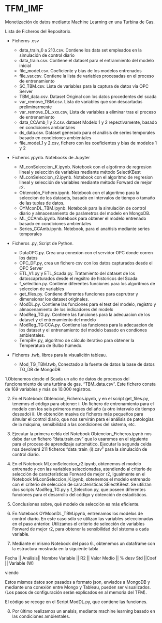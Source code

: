 # TFM_IMF
Monetización de datos mediante Machine Learning en una Turbina de Gas.

Lista de Ficheros del Repositorio.
- Ficheros .csv
  - data_train_0 a 210.csv. Contiene los data set empleados en la simulación de control diario
  - data_train.csv. Contiene el dataset para el entranmiento del modelo inicial
  - file_model.csv. Coeficiente y bias de los modelos entrenados
  - file_var.csv. Contiene la lista de variables procesadas en el proceso de entrenamiento
  - SC_TBM.csv. Lista de variables para la captura de datos vía OPC Server
  - TBM_data.csv. Dataset Original con los datos procedentes del scada
  - var_remove_TBM.csv. Lista de variables que son descartadas preliminarmente
  - var_remove_DL_xxx.csv, Lista de variables a eliminar tras el proceso de entrenamiento
  - data_CCAmb_1 y 2.csv. dataset Modelo 1 y 2 repectivamente, basado en condiciones ambiantales
  - ds_data.csv. Dataset generado para el análisis de series temporales basado en condiciones ambientales
  - file_model_1 y 2.csv, fichero con los coeficientes y bias de modelos 1 y 2

  
- Ficheros ypynb. Notebooks de Jupyter
  - MLconSeleccion_K.ipynb. Notebook con el algotirmo de regresion lineal y selección de variables mediante método SelectKBest
  - MLconSeleccion_r2.ipynb. Notebook con el algoritmo de regresion lineal y selección de variables mediante método Forward de mejor r2.
  - Obtención_Fichero.ipynb. Notebook con el algoritmo para la seleccion de los datasets, basado en intervalos de tiempo o tamaño de las tuplas de datos.
  - OYMconDL_TBM.ipynb. Notebook para la simulación de control diario y almacenamiento de parámetros del modelo en MongoDB.
  - ML_CCAmb.ipynb. Notebook para obtener el modelo entrenado basado en condiciones ambientales
  - Series_CCAmb.ipynb. Notebook, para el anañisis mediante series temporales
  
- Ficheros .py, Script de Python.
  - DataOPC.py. Crea una conexion con el servidor OPC donde corren los datos 
  - OPC_DF.py, crea un fichero csv con los datos capturados desde el OPC Server
  - ETL_V1.py y ETL_Scada.py. Tratamiento del dataset de los datoscaprturados desde el regsitro de historicos del Scada
  - f_selection.py. Contiene diferentes funciones para los algoritmos de seleccion de variables
  - get_files.py. Contiene diferentes funciones para caprutrar y dimensionar los dataset originales.
  - ModDL.py. Contiene las funciones para el test del modelo, registro y almacenamiento de los indicadores del modelo
  - ModReg_TG.py. Contiene las funciones para la adecuacion de los dataset y el entrenamiento del modelo
  - ModReg_TG:CCA.py. Contiene las funciones para la adecuacion de los dataset y el entrenamiento del modelo basado en condiones ambientales.
  - TempBH.py, algoritmo de cálculo iterativo para obtener la Temperatura de Bulbo húmedo.
  
- Ficheros .twb, libros para la visualición tableau.
  - Mod_TG_TBM.twb, Conectado a la fuente de datos la base de datos TG_DB de MongoDB
  
1.Obtenemos desde el Scada un año de datos de procesos del funcionamiento de una turbina de gas. “TBM_data.csv”. Este  fichero consta de 169 variables y más de 10.000 registros.

2. En el Notebook Obtencion_Ficheros.ipynb, y en el script get_files.py, tenemos el código para obtener:
i. Un fichero de entrenamiento para el modelo con los seis primeros meses del año (u otro intervalo de tiempo deseado)
ii. Un obtención masiva de ficheros más pequeños para simular el control diario, que nos servirán para el análisis de patologías de la máquina, sensibilidad a las condiciones del sistema, etc.

3. Ejecutar la primera celda del Notebook Obtencion_Ficheros.ipynb  nos debe dar un fichero “data.train.csv” que lo usaremos en el siguiente para el proceso de aprendizaje automático. Ejecutar la segunda celda nos devolverá 211 ficheros “data_train_(i).csv” para la simulación de control diario.

4. En el Notebook MLconSeleccion_r2.ipynb, obtenemos el modelo entrenado y con las variables seleccionadas, atendiendo al criterio de selección de características Forward de mejor r2, Igualmente en el Notebook MLconSeleccion_K.ipynb, obtenemos el modelo entrenado con el criterio de selección de características SElectKBest. Se utilizan dos scripts ModReg_TG.py y f_Selection.py, que poseen diferentes funciones para el desarrollo del código y obtención de estadísticos.

5. Conclusiones sobre, qué modelo de selección es más eficiente.

6. En Notebook OYMconDL_TBM.ipynb, entrenamos los modelos de control diario. En este caso sólo se utilizan las variables seleccionadas en el paso anterior. Utilizamos el criterio de selección de variables Forward de mejor r2, para obtener la sensibilidad del sistema a cada variable.

7. Mediante el mismo Notebook del paso 6., obtenemos un dataframe con la estructura mostrada en la siguiente tabla

Fecha || Análisis|| Nombre Variable	|| R2	|| Valor Medio || 	% desv Std	||Coef  ||  Variable (W)

viendo 

Estos mismos datos son pasados a formato json, enviados a MongoDB y mediante una conexión entre Mongo y Tableau, pueden ser visualizados. (Los pasos de configuración serán explicados en al memoria del TFM).

El código se recoge en el Script ModDL.py, que contiene las funciones.

8. Por último realizamos un analsis, mediante machine learning basado en las condiciones ambientales. 
